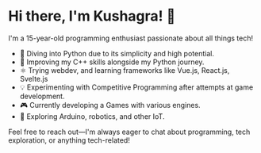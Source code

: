 # Hi there, I'm Kushagra! 👋

I'm a 15-year-old programming enthusiast passionate about all things tech!

- 🐍 Diving into Python due to its simplicity and high potential.
- 🚀 Improving my C++ skills alongside my Python journey.
- ⚛️ Trying webdev, and learning frameworks like Vue.js, React.js, Svelte.js
- 💡 Experimenting with Competitive Programming after attempts at game development.
- 🎮 Currently developing a Games with various engines.
- 🤖 Exploring Arduino, robotics, and other IoT.

Feel free to reach out—I'm always eager to chat about programming, tech exploration, or anything tech-related!
